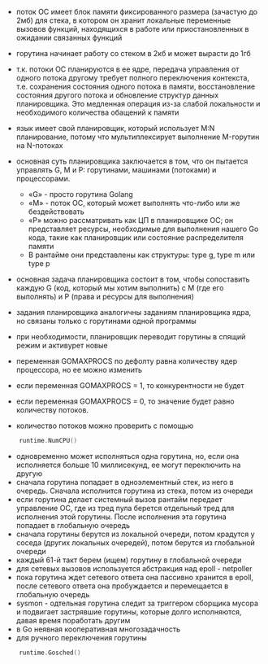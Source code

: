 - поток ОС имеет блок памяти фиксированного размера (зачастую до 2мб) для стека, в котором он хранит локальные переменные вызовов функций, находящихся в работе или приостановленных в ожидании связанных функций
- горутина начинает работу со стеком в 2кб и может вырасти до 1гб
- т.к. потоки ОС планируются в ее ядре, передача управления от одного потока другому требует полного переключения контекста, т.е. сохранения состояния одного потока в памяти, восстановление состояния другого потока и обновление структур данных планировщика. Это медленная операция из-за слабой локальности и необходимого количества обащений к памяти
- язык имеет свой планировщик, который использует M:N планирование, потому что мультиплексирует выполнение M-горутин на N-потоках
- основная суть планировщика заключается в том, что он пытается управлять G, M и P: горутинами, машинами (потоками) и процессорами.

  - «G» - просто горутина Golang
  - «M» - поток ОС, который может выполнять что-либо или же бездействовать
  - «P» можно рассматривать как ЦП в планировщике ОС; он представляет ресурсы, необходимые для выполнения нашего Go кода, такие как планировщик или состояние распределителя памяти
  - В рантайме они представлены как структуры: type g, type m или type p

- основная задача планировщика состоит в том, чтобы сопоставить каждую G (код, который мы хотим выполнить) с M (где его выполнять) и P (права и ресурсы для выполнения)

- задания планировщика аналогичны заданиям планировщика ядра, но связаны только с горутинами одной программы
- при необходимости, планировщик переводит горутины в спящий режим и активурет новые
- переменная GOMAXPROCS по дефолту равна количеству ядер процессора, но ее можно изменить
- если переменная GOMAXPROCS = 1, то конкурентности не будет
- если переменная GOMAXPROCS = 0, то значение будет равно количеству потоков.
- количество потоков можно проверить с помощью

```go
    runtime.NumCPU()
```

- одновременно может исполняться одна горутина, но, если она исполняется больше 10 миллисекунд, ее могут переключить на другую
- сначала горутина попадает в одноэлементный стек, из него в очередь. Сначала исполнится горутина из стека, потом из очереди
- если горутина делает системный вызов рантайм передает управление ОС, где из тред пула берется отдельный тред для исполнения этой горутины. После исполнения эта горутина попадает в глобальную очередь
- сначала горутины берутся из локальной очереди, потом крадутся у соседа (других локальных очередей), потом берутся из глобальной очереди
- каждый 61-й такт берем (ищем) горутину в глобальной очереди
- для сетевых вызовов используется абстракция над epoll - netpoller
- пока горутина ждет сетевого ответа она пассивно хранится в epoll, после сетевого ответа она пробуждается и перемещается в глобальную очередь
- sysmon - одтельная горутина следит за триггером сборщика мусора и подвигает застрявшие горутины, которые долго исполняются, давая время поработать другим
- в Go неявная кооперативная многозадачность
- для ручного переключения горутины

```go
    runtime.Gosched()
```
